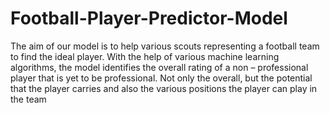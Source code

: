 # Football-Player-Predictor-Model
The aim of our model is to help various scouts representing a football team to find the ideal player. With the help of various machine learning algorithms, the model identifies the overall rating of a non – professional player that is yet to be professional. Not only the overall, but the potential that the player carries and also the various positions the player can play in the team
